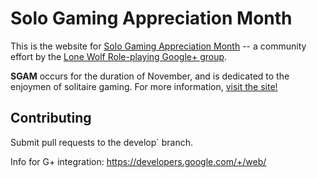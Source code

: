 # Solo Gaming Appreciation Month 

This is the website for [Solo Gaming Appreciation Month](https://sologamingmonth.github.io) 
-- a community effort by the 
[Lone Wolf Role-playing Google+ group](https://plus.google.com/communities/116965157741523529510). 

**SGAM** occurs for the duration of November, and is dedicated to the enjoymen 
of solitaire gaming. For more information, 
[visit the site!](https://sologamingmonth.github.io/about)

## Contributing

Submit pull requests to the develop` branch.

Info for G+ integration: https://developers.google.com/+/web/
